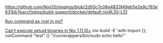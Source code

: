 

https://github.com/NixOS/nixpkgs/blob/2d50c7c08e4833f49eb5e2e9c783e631bb7eaccf/pkgs/build-support/docker/default.nix#L50-L51

[Run command as root in nix?](https://github.com/NixOS/nix/issues/1436)


[Can't execute setuid binaries in Nix 1.11.10+](https://github.com/NixOS/nix/issues/1429)
nix-build -E 'with import <nixpkgs> {}; runCommand "test" {} "/run/wrappers/bin/sudo echo hello"'

